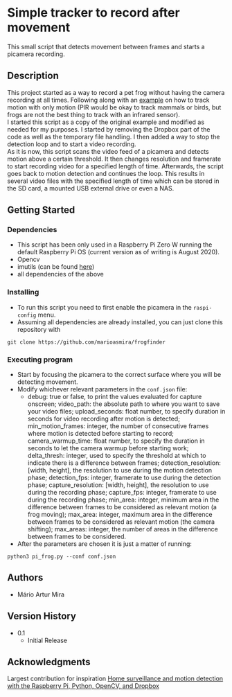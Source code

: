 # Simple tracker to record after movement

This small script that detects movement between frames and starts a picamera recording.

## Description

This project started as a way to record a pet frog without having the camera recording at all times. Following along with an [example](https://www.pyimagesearch.com/2015/06/01/home-surveillance-and-motion-detection-with-the-raspberry-pi-python-and-opencv/) on how to track motion with only motion (PIR would be okay to track mammals or birds, but frogs are not the best thing to track with an infrared sensor).  
I started this script as a copy of the original example and modified as needed for my purposes. I started by removing the Dropbox part of the code as well as the temporary file handling. I then added a way to stop the detection loop and to start a video recording.  
As it is now, this script scans the video feed of a picamera and detects motion above a certain threshold. It then changes resolution and framerate to start recording video for a specified length of time. Afterwards, the script goes back to motion detection and continues the loop. This results in several video files with the specified length of time which can be stored in the SD card, a mounted USB external drive or even a NAS.

## Getting Started

### Dependencies

* This script has been only used in a Raspberry Pi Zero W running the default Raspberry Pi OS (current version as of writing is August 2020).
* Opencv
* imutils (can be found [here](https://github.com/jrosebr1/imutils))
* all dependencies of the above

### Installing

* To run this script you need to first enable the picamera in the `raspi-config` menu.
* Assuming all dependencies are already installed, you can just clone this repository with
```
git clone https://github.com/marioasmira/frogfinder
```

### Executing program

* Start by focusing the picamera to the correct surface where you will be detecting movement.
* Modify whichever relevant parameters in the `conf.json` file:
  - debug: true or false, to print the values evaluated for capture onscreen; 
	video_path: the absolute path to where you want to save your video files;
	upload_seconds: float number, to specify duration in seconds for video recording after motion is detected;
	min_motion_frames: integer, the number of consecutive frames where motion is detected before starting to record;
	camera_warmup_time: float number, to specify the duration in seconds to let the camera warmup before starting work;
	delta_thresh: integer, used to specify the threshold at which to indicate there is a difference between frames;
	detection_resolution: [width, height], the resolution to use during the motion detection phase;
	detection_fps: integer, framerate to use during the detection phase;
	capture_resolution: [width, height], the resolution to use during the recording phase;
	capture_fps: integer, framerate to use during the recording phase;
	min_area: integer, minimum area in the difference between frames to be considered as relevant motion (a frog moving);
	max_area: integer, maximum area in the difference between frames to be considered as relevant motion (the camera shifting);
	max_areas: integer, the number of areas in the difference between frames to be considered. 
* After the parameters are chosen it is just a matter of running:
```
python3 pi_frog.py --conf conf.json
```

## Authors

* Mário Artur Mira

## Version History

* 0.1
    * Initial Release

## Acknowledgments

Largest contribution for inspiration
[Home surveillance and motion detection with the Raspberry Pi, Python, OpenCV, and Dropbox](https://www.pyimagesearch.com/2015/06/01/home-surveillance-and-motion-detection-with-the-raspberry-pi-python-and-opencv/)
